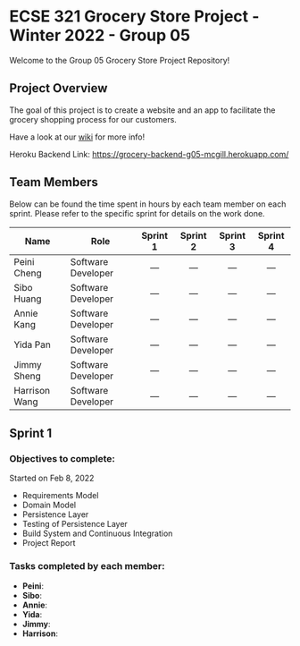 # ECSE 321 Grocery Store Project - Winter 2022 - Group 05

Welcome to the Group 05 Grocery Store Project Repository!

## Project Overview 

The goal of this project is to create a website and an app to facilitate the grocery shopping process for our customers.

Have a look at our [wiki](https://github.com/McGill-ECSE321-Winter2022/project-group-group-05/wiki) for more info!

Heroku Backend Link: https://grocery-backend-g05-mcgill.herokuapp.com/

## Team Members

Below can be found the time spent in hours by each team member on each sprint. Please refer to the specific sprint for details on the work done.

| Name  | Role | Sprint 1 | Sprint 2 | Sprint 3 | Sprint 4 |
| ----- | ----- | :-----: | :-----: | :-----: | :-----: |
| Peini Cheng  | Software Developer | &mdash; | &mdash; | &mdash; | &mdash; |
| Sibo Huang | Software Developer | &mdash; | &mdash; | &mdash; | &mdash; |
| Annie Kang | Software Developer | &mdash; | &mdash; | &mdash; | &mdash; |
| Yida Pan | Software Developer | &mdash; | &mdash; | &mdash; | &mdash; |
| Jimmy Sheng | Software Developer | &mdash; | &mdash; | &mdash; | &mdash; |
| Harrison Wang | Software Developer | &mdash; | &mdash; | &mdash; | &mdash; |

## Sprint 1

### Objectives to complete:
Started on Feb 8, 2022
* Requirements Model
* Domain Model
* Persistence Layer
* Testing of Persistence Layer
* Build System and Continuous Integration
* Project Report

### Tasks completed by each member:
* **Peini**:
* **Sibo**:
* **Annie**:
* **Yida**:
* **Jimmy**:
* **Harrison**:
